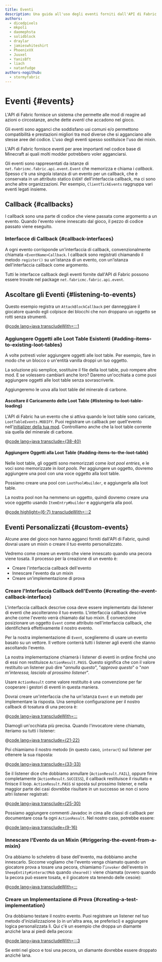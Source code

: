 ```yaml
---
title: Eventi
description: Una guida all'uso degli eventi forniti dall'API di Fabric.
authors:
  - dicedpixels
  - mkpoli
  - daomephsta
  - solidblock
  - draylar
  - jamieswhiteshirt
  - PhoenixVX
  - Juuxel
  - YanisBft
  - liach
  - natanfudge
authors-nogithub:
  - stormyfabric
---
```


# Eventi {#events}

L'API di Fabric fornisce un sistema che permette alle mod di reagire ad azioni o circostanze, anche dette _eventi_ che accadono nel gioco.

Gli eventi sono agganci che soddisfano usi comuni e/o permettono compatibilità e prestazioni migliori tra mod diverse che si agganciano alle stesse aree del codice. L'uso degli eventi spesso sostituisce l'uso dei mixin.

L'API di Fabric fornisce eventi per aree importanti nel codice base di Minecraft ai quali molti modder potrebbero voler agganciarsi.

Gli eventi sono rappresentati da istanze di `net.fabricmc.fabric.api.event.Event` che memorizza e chiama i _callback_. Spesso c'è una singola istanza di un evento per un callback, che è conservata in un attributo statico `EVENT` dell'interfaccia callback, ma ci sono anche altre organizzazioni. Per esempio, `ClientTickEvents` raggruppa vari eventi legati insieme.

## Callback {#callbacks}

I callback sono una parte di codice che viene passata come argomento a un evento. Quando l'evento viene innescato dal gioco, il pezzo di codice passato viene eseguito.

### Interfacce di Callback {#callback-interfaces}

A ogni evento corrisponde un'interfaccia di callback, convenzionalmente chiamata `<EventName>Callback`. I callback sono registrati chiamando il metodo `register()` su un'istanza di un evento, con un'istanza dell'interfaccia callback come argomento.

Tutti le interfacce callback degli eventi fornite dall'API di Fabric possono essere trovate nel package `net.fabricmc.fabric.api.event`.

## Ascoltare gli Eventi {#listening-to-events}

Questo esempio registra un `AttackBlockCallback` per danneggiare il giocatore quando egli colpisce dei blocchi che non droppano un oggetto se rotti senza strumenti.

@[code lang=java transcludeWith=:::1](@/reference/1.21/src/main/java/com/example/docs/event/FabricDocsReferenceEvents.java)

### Aggiungere Oggetti alle Loot Table Esistenti {#adding-items-to-existing-loot-tables}

A volte potresti voler aggiungere oggetti alle loot table. Per esempio, fare in modo che un blocco o un'entità vanilla droppi un tuo oggetto.

La soluzione più semplice, sostituire il file della loot table, può rompere altre mod. E se volessero cambiarli anche loro? Daremo un'occhiata a come puoi aggiungere oggetti alle loot table senza sovrascriverle.

Aggiungeremo le uova alla loot table del minerale di carbone.

#### Ascoltare il Caricamento delle Loot Table {#listening-to-loot-table-loading}

L'API di Fabric ha un evento che si attiva quando le loot table sono caricate, `LootTableEvents.MODIFY`. Puoi registrare un callback per quell'evento nell'[initializer della tua mod](./getting-started/project-structure#entrypoints). Controlliamo anche che la loot table corrente sia quella del minerale di carbone.

@[code lang=java transclude={38-40}](@/reference/1.21/src/main/java/com/example/docs/event/FabricDocsReferenceEvents.java)

#### Aggiungere Oggetti alla Loot Table {#adding-items-to-the-loot-table}

Nelle loot table, gli oggetti sono memorizzati come _loot pool entries_, e le voci sono memorizzate in _loot pools_. Per aggiungere un oggetto, dovremo aggiungere una pool con una voce oggetto alla loot table.

Possiamo creare una pool con `LootPool#builder`, e aggiungerla alla loot table.

La nostra pool non ha nemmeno un oggetto, quindi dovremo creare una voce oggetto usando `ItemEntry#builder` e aggiungerla alla pool.

@[code highlight={6-7} transcludeWith=:::2](@/reference/1.21/src/main/java/com/example/docs/event/FabricDocsReferenceEvents.java)

## Eventi Personalizzati {#custom-events}

Alcune aree del gioco non hanno agganci forniti dall'API di Fabric, quindi dovrai usare un mixin o creare il tuo evento personalizzato.

Vedremo come creare un evento che viene innescato quando una pecora viene tosata. Il processo per la creazione di un evento è:

- Creare l'interfaccia callback dell'evento
- Innescare l'evento da un mixin
- Creare un'implementazione di prova

### Creare l'Interfaccia Callback dell'Evento {#creating-the-event-callback-interface}

L'interfaccia callback descrive cosa deve essere implementato dai listener di eventi che ascolteranno il tuo evento. L'interfaccia callback descrive anche come l'evento verrà chiamato dal tuo mixin. È convenzione posizionare un oggetto `Event` come attributo nell'interfaccia callback, che identificherà effettivamente il nostro evento.

Per la nostra implementazione di `Event`, sceglieremo di usare un evento basato su un vettore. Il vettore conterrà tutti i listener agli eventi che stanno ascoltando l'evento.

La nostra implementazione chiamerà i listener di eventi in ordine finché uno di essi non restituisce `ActionResult.PASS`. Questo significa che con il valore restituito un listener può dire "_annulla questo_", "_approva questo_" o "_non m'interessa, lascialo al prossimo listener_".

Usare `ActionResult` come valore restituito è una convenzione per far cooperare i gestori di eventi in questa maniera.

Dovrai creare un'interfaccia che ha un'istanza `Event` e un metodo per implementare la risposta. Una semplice configurazione per il nostro callback di tosatura di una pecora è:

@[code lang=java transcludeWith=:::](@/reference/1.21/src/main/java/com/example/docs/event/SheepShearCallback.java)

Diamogli un'occhiata più precisa. Quando l'invocatore viene chiamato, iteriamo su tutti i listener:

@[code lang=java transclude={21-22}](@/reference/1.21/src/main/java/com/example/docs/event/SheepShearCallback.java)

Poi chiamiamo il nostro metodo (in questo caso, `interact`) sul listener per ottenere la sua risposta:

@[code lang=java transclude={33-33}](@/reference/1.21/src/main/java/com/example/docs/event/SheepShearCallback.java)

Se il listener dice che dobbiamo annullare (`ActionResult.FAIL`), oppure finire completamente (`ActionResult.SUCCESS`), il callback restituisce il risultato e finisce il loop. `ActionResult.PASS` si sposta sul prossimo listener, e nella maggior parte dei casi dovrebbe risultare in un successo se non ci sono altri listener registrati:

@[code lang=java transclude={25-30}](@/reference/1.21/src/main/java/com/example/docs/event/SheepShearCallback.java)

Possiamo aggiungere commenti Javadoc in cima alle classi di callback per documentare cosa fa ogni `ActionResult`. Nel nostro caso, potrebbe essere:

@[code lang=java transclude={9-16}](@/reference/1.21/src/main/java/com/example/docs/event/SheepShearCallback.java)

### Innescare l'Evento da un Mixin {#triggering-the-event-from-a-mixin}

Ora abbiamo lo scheletro di base dell'evento, ma dobbiamo anche innescarlo. Siccome vogliamo che l'evento venga chiamato quando un giocatore prova a tosare una pecora, chiamiamo l'`invoker` dell'evento in `SheepEntity#interactMob` quando `sheared()` viene chiamata (ovvero quando la pecora può essere tosata, e il giocatore sta tenendo delle cesoie):

@[code lang=java transcludeWith=:::](@/reference/1.21/src/main/java/com/example/docs/mixin/event/SheepEntityMixin.java)

### Creare un Implementazione di Prova {#creating-a-test-implementation}

Ora dobbiamo testare il nostro evento. Puoi registrare un listener nel tuo metodo d'inizializzazione (o in un'altra area, se preferisci) e aggiungere logica personalizzata lì. Qui c'è un esempio che droppa un diamante anziché lana ai piedi della pecora:

@[code lang=java transcludeWith=:::3](@/reference/1.21/src/main/java/com/example/docs/event/FabricDocsReferenceEvents.java)

Se entri nel gioco e tosi una pecora, un diamante dovrebbe essere droppato anziché lana.
